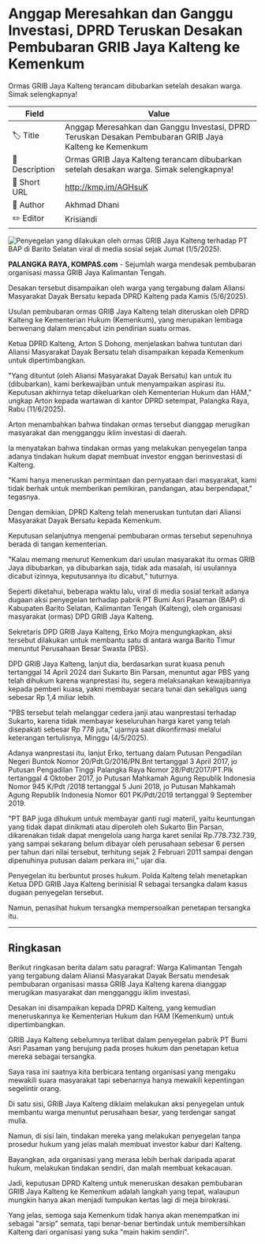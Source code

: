 # Anggap Meresahkan dan Ganggu Investasi, DPRD Teruskan Desakan Pembubaran GRIB Jaya Kalteng ke Kemenkum

Ormas GRIB Jaya Kalteng terancam dibubarkan setelah desakan warga. Simak selengkapnya!

| Field         | Value                                                       |
|---------------|-------------------------------------------------------------|
| 🏷️ Title       | Anggap Meresahkan dan Ganggu Investasi, DPRD Teruskan Desakan Pembubaran GRIB Jaya Kalteng ke Kemenkum |
| 📝 Description | Ormas GRIB Jaya Kalteng terancam dibubarkan setelah desakan warga. Simak selengkapnya! |
| 🔗 Short URL   | http://kmp.im/AGHsuK |
| 👤 Author      | Akhmad Dhani |
| ✏️ Editor      | Krisiandi |

![Penyegelan yang dilakukan oleh ormas GRIB Jaya Kalteng terhadap PT BAP di Barito Selatan viral di media sosial sejak Jumat (1/5/2025).](https://asset.kompas.com/crops/SCdtjJLSDEyiJ0VkKtKSSOW3o4o=/0x0:0x0/750x500/data/photo/2025/05/04/6816cf475432b.jpg)

**PALANGKA RAYA, KOMPAS.com** - Sejumlah warga mendesak pembubaran organisasi massa GRIB Jaya Kalimantan Tengah.

Desakan tersebut disampaikan oleh warga yang tergabung dalam Aliansi Masyarakat Dayak Bersatu kepada DPRD Kalteng pada Kamis (5/6/2025).

Usulan pembubaran ormas GRIB Jaya Kalteng telah diteruskan oleh DPRD Kalteng ke Kementerian Hukum (Kemenkum), yang merupakan lembaga berwenang dalam mencabut izin pendirian suatu ormas.

Ketua DPRD Kalteng, Arton S Dohong, menjelaskan bahwa tuntutan dari Aliansi Masyarakat Dayak Bersatu telah disampaikan kepada Kemenkum untuk dipertimbangkan.

"Yang dituntut (oleh Aliansi Masyarakat Dayak Bersatu) kan untuk itu (dibubarkan), kami berkewajiban untuk menyampaikan aspirasi itu. Keputusan akhirnya tetap dikeluarkan oleh Kementerian Hukum dan HAM," ungkap Arton kepada wartawan di kantor DPRD setempat, Palangka Raya, Rabu (11/6/2025).

Arton menambahkan bahwa tindakan ormas tersebut dianggap merugikan masyarakat dan mengganggu iklim investasi di daerah.

Ia menyatakan bahwa tindakan ormas yang melakukan penyegelan tanpa adanya tindakan hukum dapat membuat investor enggan berinvestasi di Kalteng.

"Kami hanya meneruskan permintaan dan pernyataan dari masyarakat, kami tidak berhak untuk memberikan pemikiran, pandangan, atau berpendapat," tegasnya.

Dengan demikian, DPRD Kalteng telah meneruskan tuntutan dari Aliansi Masyarakat Dayak Bersatu kepada Kemenkum.

Keputusan selanjutnya mengenai pembubaran ormas tersebut sepenuhnya berada di tangan kementerian.

"Kalau memang menurut Kemenkum dari usulan masyarakat itu ormas GRIB Jaya dibubarkan, ya dibubarkan saja, tidak ada masalah, isi usulannya dicabut izinnya, keputusannya itu dicabut," tuturnya.

Seperti diketahui, beberapa waktu lalu, viral di media sosial terkait adanya dugaan aksi penyegelan terhadap pabrik PT Bumi Asri Pasaman (BAP) di Kabupaten Barito Selatan, Kalimantan Tengah (Kalteng), oleh organisasi masyarakat (ormas) DPD GRIB Jaya Kalteng.

Sekretaris DPD GRIB Jaya Kalteng, Erko Mojra mengungkapkan, aksi tersebut dilakukan untuk membantu satu di antara warga Barito Timur menuntut Perusahaan Besar Swasta (PBS).

DPD GRIB Jaya Kalteng, lanjut dia, berdasarkan surat kuasa penuh tertanggal 14 April 2024 dari Sukarto Bin Parsan, menuntut agar PBS yang telah dihukum karena wanprestasi itu, segera melaksanakan kewajibannya kepada pemberi kuasa, yakni membayar secara tunai dan sekaligus uang sebesar Rp 1,4 miliar lebih.

"PBS tersebut telah melanggar cedera janji atau wanprestasi terhadap Sukarto, karena tidak membayar keseluruhan harga karet yang telah disepakati sebesar Rp 778 juta," ujarnya saat dikonfirmasi melalui keterangan tertulisnya, Minggu (4/5/2025).

Adanya wanprestasi itu, lanjut Erko, tertuang dalam Putusan Pengadilan Negeri Buntok Nomor 20/Pdt.G/2016/PN.Bnt tertanggal 3 April 2017, jo Putusan Pengadilan Tinggi Palangka Raya Nomor 28/Pdt/2017/PT.Plk tertanggal 4 Oktober 2017, jo Putusan Mahkamah Agung Republik Indonesia Nomor 945 K/Pdt /2018 tertanggal 5 Juni 2018, jo Putusan Mahkamah Agung Republik Indonesia Nomor 601 PK/Pdt/2019 tertanggal 9 September 2019.

"PT BAP juga dihukum untuk membayar ganti rugi materil, yaitu keuntungan yang tidak dapat dinikmati atau diperoleh oleh Sukarto Bin Parsan, dikarenakan tidak dapat mengelola uang harga karet senilai Rp.778.732.739, yang sampai sekarang belum dibayar oleh perusahaan sebesar 6 persen per tahun dari nilai tersebut, terhitung sejak 2 Februari 2011 sampai dengan dipenuhinya putusan dalam perkara ini," ujar dia.

Penyegelan itu berbuntut proses hukum. Polda Kalteng telah menetapkan Ketua DPD GRIB Jaya Kalteng berinisial R sebagai tersangka dalam kasus dugaan penyegelan tersebut.

Namun, penasihat hukum tersangka mempersoalkan penetapan tersangka itu.

---
## Ringkasan

Berikut ringkasan berita dalam satu paragraf: Warga Kalimantan Tengah yang tergabung dalam Aliansi Masyarakat Dayak Bersatu mendesak pembubaran organisasi massa GRIB Jaya Kalteng karena dianggap merugikan masyarakat dan mengganggu iklim investasi.

 Desakan ini disampaikan kepada DPRD Kalteng, yang kemudian meneruskannya ke Kementerian Hukum dan HAM (Kemenkum) untuk dipertimbangkan.

 GRIB Jaya Kalteng sebelumnya terlibat dalam penyegelan pabrik PT Bumi Asri Pasaman yang berujung pada proses hukum dan penetapan ketua mereka sebagai tersangka.



Saya rasa ini saatnya kita berbicara tentang organisasi yang mengaku mewakili suara masyarakat tapi sebenarnya hanya mewakili kepentingan segelintir orang.

 Di satu sisi, GRIB Jaya Kalteng diklaim melakukan aksi penyegelan untuk membantu warga menuntut perusahaan besar, yang terdengar sangat mulia.

 Namun, di sisi lain, tindakan mereka yang melakukan penyegelan tanpa prosedur hukum yang jelas malah membuat investor kabur dari Kalteng.

 Bayangkan, ada organisasi yang merasa lebih berhak daripada aparat hukum, melakukan tindakan sendiri, dan malah membuat kekacauan.

 Jadi, keputusan DPRD Kalteng untuk meneruskan desakan pembubaran GRIB Jaya Kalteng ke Kemenkum adalah langkah yang tepat, walaupun mungkin hanya akan menjadi tumpukan kertas lagi di meja birokrasi.

 Yang jelas, semoga saja Kemenkum tidak hanya akan menempatkan ini sebagai "arsip" semata, tapi benar-benar bertindak untuk membersihkan Kalteng dari organisasi yang suka "main hakim sendiri".
